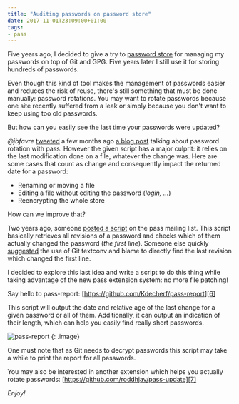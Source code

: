 ```yaml
---
title: "Auditing passwords on password store"
date: 2017-11-01T23:09:00+01:00
tags:
- pass
---
```


Five years ago, I decided to give a try to [password store][1] for managing my
passwords on top of Git and GPG. Five years later I still use it for storing
hundreds of passwords.

Even though this kind of tool makes the management of passwords easier and
reduces the risk of reuse, there's still something that must be done manually:
password rotations. You may want to rotate passwords because one site recently
suffered from a leak or simply because you don't want to keep using too old
passwords.

But how can you easily see the last time your passwords were updated?

_@jbfavre_ [tweeted][2] a few months ago [a blog post][3] talking about password
rotation with pass. However the given script has a major culprit: it relies on
the last modification done on a file, whatever the change was. Here are some
cases that count as change and consequently impact the returned date for a
password:

 * Renaming or moving a file
 * Editing a file without editing the password (_login, …_)
 * Reencrypting the whole store

How can we improve that?

Two years ago, someone [posted a script][4] on the pass mailing list. This
script basically retrieves all revisions of a password and checks which of them
actually changed the password (_the first line_). Someone else quickly
[suggested][5] the use of Git textconv and blame to directly find the last
revision which changed the first line.

I decided to explore this last idea and write a script to do this thing while
taking advantage of the new pass extension system: no more file patching!

Say hello to pass-report: [https://github.com/Kdecherf/pass-report][6]

This script will output the date and relative age of the last change for a given
password or all of them. Additionally, it can output an indication of their
length, which can help you easily find really short passwords.

![pass-report]({attach}screenshot.png)
{: .image}

One must note that as Git needs to decrypt passwords this script may take a
while to print the report for all passwords.

You may also be interested in another extension which helps you actually rotate
passwords: [https://github.com/roddhjav/pass-update][7]

_Enjoy!_

[1]: https://www.passwordstore.org
[2]: https://twitter.com/jbfavre/status/835768073558831104
[3]: https://blog.steve.fi/rotating_passwords.html
[4]: https://lists.zx2c4.com/pipermail/password-store/2015-July/001638.html
[5]: https://lists.zx2c4.com/pipermail/password-store/2015-July/001641.html
[6]: https://github.com/Kdecherf/pass-report
[7]: https://github.com/roddhjav/pass-update
